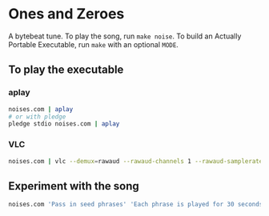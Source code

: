 # Ones and Zeroes

A bytebeat tune. To play the song, run `make noise`. To build an Actually
Portable Executable, run `make` with an optional `MODE`.

## To play the executable

### aplay

```sh
noises.com | aplay
# or with pledge
pledge stdio noises.com | aplay
```

### VLC

```sh
noises.com | vlc --demux=rawaud --rawaud-channels 1 --rawaud-samplerate 8000
```

## Experiment with the song

```sh
noises.com 'Pass in seed phrases' 'Each phrase is played for 30 seconds' | aplay
```
